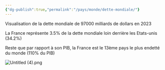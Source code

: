 ```yaml
---
{"dg-publish":true,"permalink":"/pays/monde/dette-mondiale/"}
---
```




Visualisation de la dette mondiale de 97000 milliards de dollars en 2023

La France représente 3.5% de la dette mondiale loin derrière les Etats-unis (34.2%)

Reste que par rapport à son PIB, la France est le 13ème pays le plus endetté du monde (110% du PIB)

![Untitled (4).png](/img/user/Untitled%20(4).png)